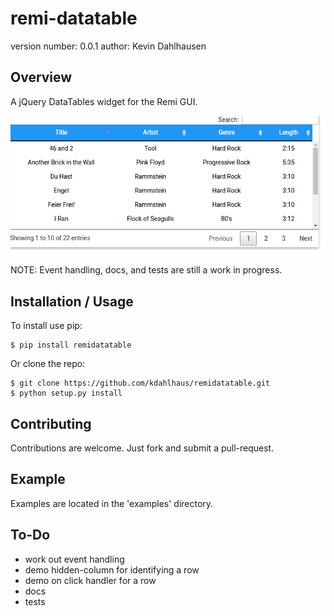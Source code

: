 remi-datatable
===============================

version number: 0.0.1
author: Kevin Dahlhausen

Overview
--------

A jQuery DataTables widget for the Remi GUI.


![ScreenShot](/docs/source/remidatatable.png?raw=true)


NOTE: Event handling, docs,  and tests are still a work in progress.

Installation / Usage
--------------------

To install use pip:

    $ pip install remidatatable


Or clone the repo:

    $ git clone https://github.com/kdahlhaus/remidatatable.git
    $ python setup.py install

Contributing
------------

Contributions are welcome.  Just fork and submit a pull-request.

Example
-------

Examples are located in the 'examples' directory.


To-Do
-----

* work out event handling
* demo hidden-column for identifying a row
* demo on click handler for a row
* docs
* tests

